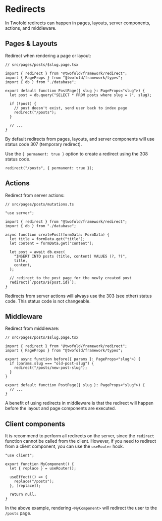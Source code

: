 # Redirects

In Twofold redirects can happen in pages, layouts, server components, actions, and middleware.

## Pages & Layouts

Redirect when rendering a page or layout:

```tsx
// src/pages/posts/$slug.page.tsx

import { redirect } from "@twofold/framework/redirect";
import { PageProps } from "@twofold/framework/types";
import { db } from "./database";

export default function PostPage({ slug }: PageProps<"slug">) {
  let post = db.query("SELECT * FROM posts where slug = ?", slug);

  if (!post) {
    // post doesn't exist, send user back to index page
    redirect("/posts");
  }

  // ...
}
```

By default redirects from pages, layouts, and server components will use status code 307 (temporary redirect).

Use the `{ permanent: true }` option to create a redirect using the 308 status code.

```tsx
redirect("/posts", { permanent: true });
```

## Actions

Redirect from server actions:

```tsx
// src/pages/posts/mutations.ts

"use server";

import { redirect } from "@twofold/framework/redirect";
import { db } from "./database";

async function createPost(formData: FormData) {
  let title = formData.get("title");
  let content = formData.get("content");

  let post = await db.exec(
    "INSERT INTO posts (title, content) VALUES (?, ?)",
    title,
    content,
  );

  // redirect to the post page for the newly created post
  redirect(`/posts/${post.id}`);
}
```

Redirects from server actions will always use the 303 (see other) status code. This status code is not changeable.

## Middleware

Redirect from middleware:

```tsx
// src/pages/posts/$slug.page.tsx

import { redirect } from "@twofold/framework/redirect";
import { PageProps } from "@twofold/framework/types";

export async function before({ params }: PageProps<"slug">) {
  if (params.slug === "old-post-slug") {
    redirect("/posts/new-post-slug");
  }
}

export default function PostPage({ slug }: PageProps<"slug">) {
  // ...
}
```

A benefit of using redirects in middleware is that the redirect will happen before the layout and page components are executed.

## Client components

It is recommend to perform all redirects on the server, since the `redirect` function cannot be called from the client. However, if you need to redirect from a client component, you can use the `useRouter` hook.

```tsx
"use client";

export function MyComponent() {
  let { replace } = useRouter();

  useEffect(() => {
    replace("/posts");
  }, [replace]);

  return null;
}
```

In the above example, rendering `<MyComponent>` will redirect the user to the `/posts` page.
